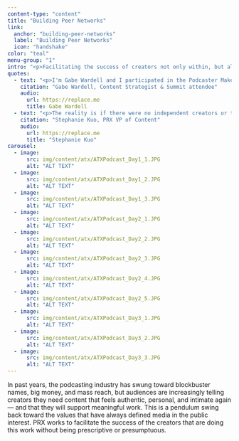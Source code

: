 ```yaml
---
content-type: "content"
title: "Building Peer Networks"
link:
  anchor: "building-peer-networks"
  label: "Building Peer Networks"
  icon: "handshake"
color: "teal"
menu-group: "1"
intro: "<p>Facilitating the success of creators not only within, but also beyond our direct portfolio underpins our commitment to media in the public interest. At Creator Summits, this year hosted by PRX with our partners KUT and KUTX in Austin, TX, and later, WABE in Atlanta, GA, we brought together hundreds of local audio makers to take a pulse of the local creator industry and learn from each other.</p>"
quotes:
  - text: "<p>I'm Gabe Wardell and I participated in the Podcaster Maker Summit. It was really a terrific opportunity and a terrific event. And the reason something like this is important is because independent makers need opportunities to really hone their skills and learn how to make quality content over time, right? What's happening right now is the barrier to entry for podcasting is super low, but the barrier to quality depends on people learning the processes and learning how to do it right. So I went into this event and I learned so much, and they led me through this amazing process that by the end of it, I had to reevaluate all the ideas I had going in. But now I know that I'm ready to deliver something of high quality that is built to last.</p>"
    citation: "Gabe Wardell, Content Strategist & Summit attendee"
    audio:
      url: https://replace.me
      title: Gabe Wardell
  - text: "<p>The reality is if there were no independent creators or there were no creators, there would be no companies, there would be nothing that companies could do anything with. Right? And so, I don't want independent creators to look to companies or PRX, solely as the arbiters of taste and of the rules. Like, it's just such a wild west ecosystem that, I think that we can certainly be tent poles in the industry, but what I want most is for independent creators to know that other independent creators exist and that their biggest resource isn't that they get to talk to me is that they get to talk to each other. I want creators to know that the skills, the success, and the keys to success exist amongst themselves, and that we don't, and we can't be there for them all the time, but that we can certainly launch them in the right directions.</p>"
    citation: "Stephanie Kuo, PRX VP of Content"
    audio:
      url: https://replace.me
      title: "Stephanie Kuo"
carousel:
  - image:
      src: img/content/atx/ATXPodcast_Day1_1.JPG
      alt: "ALT TEXT"
  - image:
      src: img/content/atx/ATXPodcast_Day1_2.JPG
      alt: "ALT TEXT"
  - image:
      src: img/content/atx/ATXPodcast_Day1_3.JPG
      alt: "ALT TEXT"
  - image:
      src: img/content/atx/ATXPodcast_Day2_1.JPG
      alt: "ALT TEXT"
  - image:
      src: img/content/atx/ATXPodcast_Day2_2.JPG
      alt: "ALT TEXT"
  - image:
      src: img/content/atx/ATXPodcast_Day2_3.JPG
      alt: "ALT TEXT"
  - image:
      src: img/content/atx/ATXPodcast_Day2_4.JPG
      alt: "ALT TEXT"
  - image:
      src: img/content/atx/ATXPodcast_Day2_5.JPG
      alt: "ALT TEXT"
  - image:
      src: img/content/atx/ATXPodcast_Day3_1.JPG
      alt: "ALT TEXT"
  - image:
      src: img/content/atx/ATXPodcast_Day3_2.JPG
      alt: "ALT TEXT"
  - image:
      src: img/content/atx/ATXPodcast_Day3_3.JPG
      alt: "ALT TEXT"
---
```


In past years, the podcasting industry has swung toward blockbuster names, big money, and mass reach, but audiences are increasingly telling creators they need content that feels authentic, personal, and intimate again — and that they will support meaningful work. This is a pendulum swing back toward the values that have always defined media in the public interest. PRX works to facilitate the success of the creators that are doing this work without being prescriptive or presumptuous.
